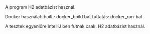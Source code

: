 A program H2 adatbázist használ.

Docker használat:
built : docker_build.bat
futtatás: docker_run-bat

A tesztek egyenlőre IntelliJ ben futnak csak.
H2 adatbázist használ.


